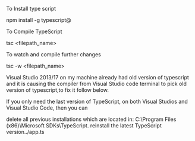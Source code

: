 
 To Install type script

 npm install -g typescript@<version number>

 To Compile TypeScript

 tsc <filepath_name>

 To watch and compile further changes

 tsc -w <filepath_name>


 Visual Studio 2013/17 on my machine already had old version of typescript and it is causing
the compiler from Visual Studio code terminal to pick old version of typescript,to fix it follow below.

If you only need the last version of TypeScript, on both Visual Studios and Visual Studio Code, then you can

delete all previous installations which are located in: 
C:\Program Files (x86)\Microsoft SDKs\TypeScript.
reinstall the latest TypeScript version../app.ts